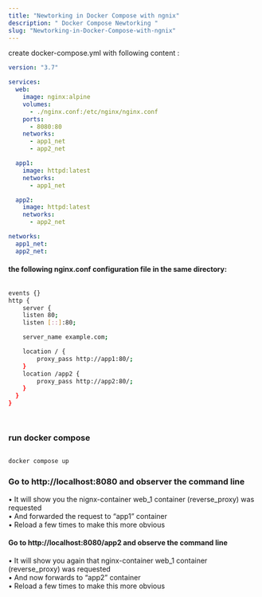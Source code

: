 ```yaml
---
title: "Newtorking in Docker Compose with ngnix"
description: " Docker Compose Newtorking "
slug: "Newtorking-in-Docker-Compose-with-ngnix"
---
```



create docker-compose.yml with following content :

```yml
version: "3.7"

services:
  web:
    image: nginx:alpine
    volumes:
      - ./nginx.conf:/etc/nginx/nginx.conf
    ports:
      - 8080:80
    networks:
      - app1_net
      - app2_net

  app1:
    image: httpd:latest
    networks:
      - app1_net

  app2:
    image: httpd:latest
    networks:
      - app2_net

networks:
  app1_net:
  app2_net:

```

#### the following nginx.conf configuration file in the same directory:

```sh

events {}
http {
    server {
    listen 80;
    listen [::]:80;

    server_name example.com;

    location / {
        proxy_pass http://app1:80/;
    }
    location /app2 {
        proxy_pass http://app2:80/;
    }
  }
}




```

### run docker compose 

```sh

docker compose up 
```

### Go to http://localhost:8080 and observer the command line


•	It will show you the nignx-container web_1 container (reverse_proxy) was requested <br>
•	And forwarded the request to “app1” container <br>
•	Reload a few times to make this more obvious <br>

#### Go to http://localhost:8080/app2 and observe the command line
•	It will show you again that nginx-container web_1 container (reverse_proxy) was requested  <br>
•	And now forwards to “app2” container <br>
•	Reload a few times to make this more obvious <br>

